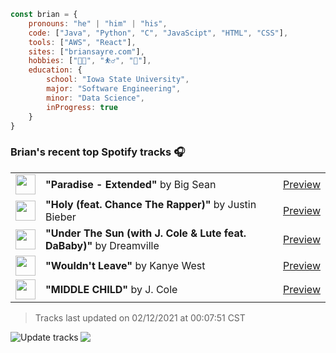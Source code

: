 ```javascript
const brian = {
    pronouns: "he" | "him" | "his",
    code: ["Java", "Python", "C", "JavaScipt", "HTML", "CSS"],
    tools: ["AWS", "React"],
    sites: ["briansayre.com"],
    hobbies: ["👨‍💻", "⛹️‍♂️", "🍳"],
    education: {
        school: "Iowa State University",
        major: "Software Engineering",
        minor: "Data Science",
        inProgress: true
    }
}
```

### Brian's recent top Spotify tracks 🎧
<table>
<!-- top_tracks starts -->
    <tr>
        <td> <img height="32px" src="https://i.scdn.co/image/ab67616d0000485150192d5f728fea13fb3af203"> </td>
        <td> <b>"Paradise - Extended"</b> by Big Sean</td>
        <td> <a href="https://p.scdn.co/mp3-preview/d881c68c2533d1fb69b2d3b2cc384767ef970f41?cid=856b16ed1b17433b9b4ee14b5a0c5a87" target="_blank" > Preview </a> </td>
    </tr>
    <tr>
        <td> <img height="32px" src="https://i.scdn.co/image/ab67616d00004851572c68f79b356c21202e248c"> </td>
        <td> <b>"Holy (feat. Chance The Rapper)"</b> by Justin Bieber</td>
        <td> <a href="https://p.scdn.co/mp3-preview/beb1ac2c4126da7b23f1e47069e541090e5e6637?cid=856b16ed1b17433b9b4ee14b5a0c5a87" target="_blank" > Preview </a> </td>
    </tr>
    <tr>
        <td> <img height="32px" src="https://i.scdn.co/image/ab67616d00004851a145ed96ce61bf4201d619c3"> </td>
        <td> <b>"Under The Sun (with J. Cole & Lute feat. DaBaby)"</b> by Dreamville</td>
        <td> <a href="https://p.scdn.co/mp3-preview/23b0826807784f6c040af3252f6be2828487c54b?cid=856b16ed1b17433b9b4ee14b5a0c5a87" target="_blank" > Preview </a> </td>
    </tr>
    <tr>
        <td> <img height="32px" src="https://i.scdn.co/image/ab67616d000048510cd942c1a864afa4e92d04f2"> </td>
        <td> <b>"Wouldn't Leave"</b> by Kanye West</td>
        <td> <a href="https://p.scdn.co/mp3-preview/aae83679d69be1726c0dcf59a4203b0439d24f6a?cid=856b16ed1b17433b9b4ee14b5a0c5a87" target="_blank" > Preview </a> </td>
    </tr>
    <tr>
        <td> <img height="32px" src="https://i.scdn.co/image/ab67616d00004851c0ae820e3b64854de4642101"> </td>
        <td> <b>"MIDDLE CHILD"</b> by J. Cole</td>
        <td> <a href="https://p.scdn.co/mp3-preview/88b532ba52e4ecfd39d5a3a40d26c06b3ed0dd09?cid=856b16ed1b17433b9b4ee14b5a0c5a87" target="_blank" > Preview </a> </td>
    </tr>
<!-- top_tracks ends -->
</table>

<!-- last_updated starts -->
> Tracks last updated on 02/12/2021 at 00:07:51 CST
<!-- last_updated ends -->

<a href="https://github.com/briansayre/briansayre/actions?query=workflow%3A%22Update+Spotify+tracks%22"><img src="https://github.com/briansayre/briansayre/workflows/Update%20Spotify%20tracks/badge.svg" align="left" alt="Update tracks"></a>

![](https://visitor-badge.glitch.me/badge?page_id=briansayre.briansayre)
